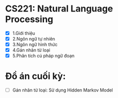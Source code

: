 # CS221: Natural Language Processing
- [x] 1.Giới thiệu
- [x] 2.Ngôn ngữ tự nhiên
- [x] 3.Ngôn ngữ hình thức
- [x] 4.Gán nhãn từ loại
- [x] 5.Phân tích cú pháp ngữ đoạn
# Đồ án cuối kỳ:
- [ ] Gán nhãn từ loại: Sử dụng Hidden Markov Model

